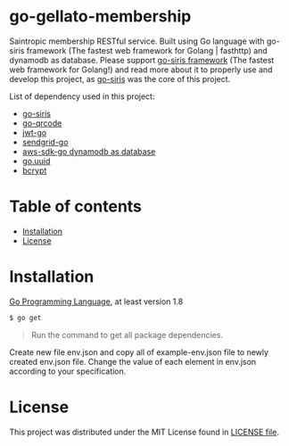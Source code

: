 # go-gellato-membership

Saintropic membership RESTful service. Built using Go language with go-siris framework (The fastest web framework for Golang | fasthttp) and dynamodb as database. Please support [go-siris framework](https://github.com/go-siris/siris) (The fastest web framework for Golang!) and read more about it to properly use and develop this project, as [go-siris](https://github.com/go-siris/siris) was the core of this project.

List of dependency used in this project: 
* [go-siris](https://github.com/go-siris/siris)
* [go-qrcode](https://github.com/skip2/go-qrcode)
* [jwt-go](https://github.com/dgrijalva/jwt-go)
* [sendgrid-go](https://github.com/sendgrid/sendgrid-go)
* [aws-sdk-go dynamodb as database](https://github.com/aws/aws-sdk-go)
* [go.uuid](https://github.com/satori/go.uuid)
* [bcrypt](https://godoc.org/golang.org/x/crypto/bcrypt)

# Table of contents

* [Installation](#installation)
* [License](#license)

# Installation

[Go Programming Language](https://golang.org/dl/), at least version 1.8

```sh
$ go get 
```

> Run the command to get all package dependencies.

Create new file env.json and copy all of example-env.json file to newly created env.json file. 
Change the value of each element in env.json according to your specification.


# License

This project was distributed under the MIT License found in [LICENSE file](LICENSE).